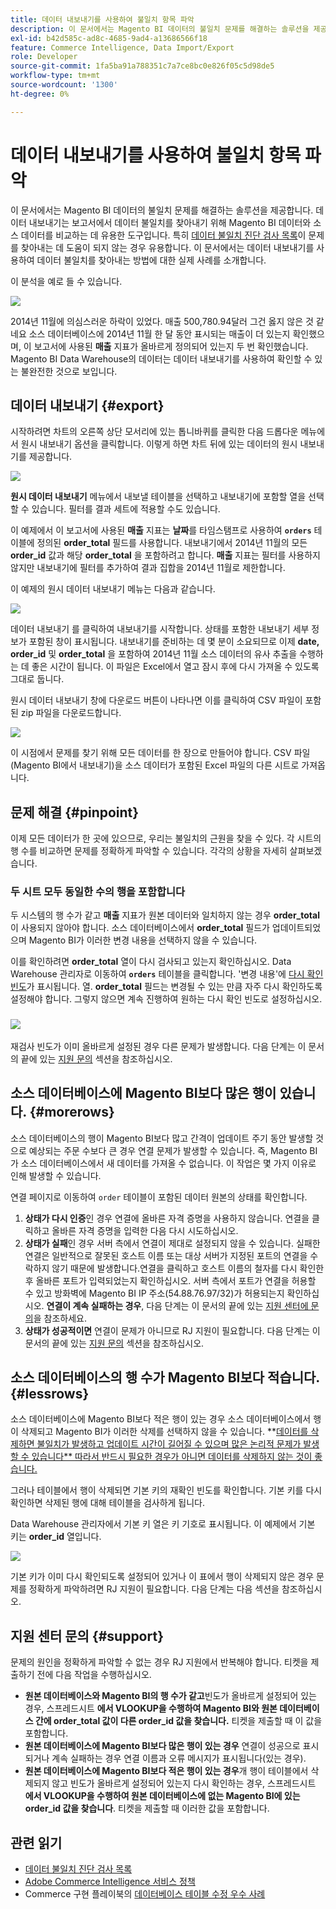 ```yaml
---
title: 데이터 내보내기를 사용하여 불일치 항목 파악
description: 이 문서에서는 Magento BI 데이터의 불일치 문제를 해결하는 솔루션을 제공합니다. 데이터 내보내기는 보고서에서 데이터 불일치를 찾아내기 위해 Magento BI 데이터를 소스 데이터와 비교하는 데 유용한 도구입니다. 특히 [데이터 불일치 진단 검사 목록](https://experienceleague.adobe.com/en/docs/commerce-knowledge-base/kb/troubleshooting/miscellaneous/diagnosing-a-data-discrepancy)에서 문제를 찾아내는 데 도움이 되지 않은 경우 유용합니다. 이 문서에서는 데이터 내보내기를 사용하여 데이터 불일치를 찾아내는 방법에 대한 실제 사례를 소개합니다.
exl-id: b42d585c-ad8c-4685-9ad4-a13686566f18
feature: Commerce Intelligence, Data Import/Export
role: Developer
source-git-commit: 1fa5ba91a788351c7a7ce8bc0e826f05c5d98de5
workflow-type: tm+mt
source-wordcount: '1300'
ht-degree: 0%

---
```


# 데이터 내보내기를 사용하여 불일치 항목 파악

이 문서에서는 Magento BI 데이터의 불일치 문제를 해결하는 솔루션을 제공합니다. 데이터 내보내기는 보고서에서 데이터 불일치를 찾아내기 위해 Magento BI 데이터와 소스 데이터를 비교하는 데 유용한 도구입니다. 특히 [데이터 불일치 진단 검사 목록](https://experienceleague.adobe.com/en/docs/commerce-knowledge-base/kb/troubleshooting/miscellaneous/diagnosing-a-data-discrepancy)이 문제를 찾아내는 데 도움이 되지 않는 경우 유용합니다. 이 문서에서는 데이터 내보내기를 사용하여 데이터 불일치를 찾아내는 방법에 대한 실제 사례를 소개합니다.

이 분석을 예로 들 수 있습니다.

![](assets/Exports_Discrepancies_1.png)

2014년 11월에 의심스러운 하락이 있었다. 매출 500,780.94달러 그건 옳지 않은 것 같네요 소스 데이터베이스에 2014년 11월 한 달 동안 표시되는 매출이 더 있는지 확인했으며, 이 보고서에 사용된 **매출** 지표가 올바르게 정의되어 있는지 두 번 확인했습니다. Magento BI Data Warehouse의 데이터는 데이터 내보내기를 사용하여 확인할 수 있는 불완전한 것으로 보입니다.

## 데이터 내보내기 {#export}

시작하려면 차트의 오른쪽 상단 모서리에 있는 톱니바퀴를 클릭한 다음 드롭다운 메뉴에서 원시 내보내기 옵션을 클릭합니다. 이렇게 하면 차트 뒤에 있는 데이터의 원시 내보내기를 제공합니다.

![](assets/Export_Discrepancies_5.gif)

**원시 데이터 내보내기** 메뉴에서 내보낼 테이블을 선택하고 내보내기에 포함할 열을 선택할 수 있습니다. 필터를 결과 세트에 적용할 수도 있습니다.

이 예제에서 이 보고서에 사용된 **매출** 지표는 **날짜**&#x200B;를 타임스탬프로 사용하여 **`orders`** 테이블에 정의된 **order\_total** 필드를 사용합니다. 내보내기에서 2014년 11월의 모든 **order\_id** 값과 해당 **order\_total** 을 포함하려고 합니다. **매출** 지표는 필터를 사용하지 않지만 내보내기에 필터를 추가하여 결과 집합을 2014년 11월로 제한합니다.

이 예제의 원시 데이터 내보내기 메뉴는 다음과 같습니다.

![](assets/Exports_Discrepancies_2.png)

데이터 내보내기 를 클릭하여 내보내기를 시작합니다. 상태를 포함한 내보내기 세부 정보가 포함된 창이 표시됩니다. 내보내기를 준비하는 데 몇 분이 소요되므로 이제 **date, order\_id** 및 **order\_total** 을 포함하여 2014년 11월 소스 데이터의 유사 추출을 수행하는 데 좋은 시간이 됩니다. 이 파일은 Excel에서 열고 잠시 후에 다시 가져올 수 있도록 그대로 둡니다.

원시 데이터 내보내기 창에 다운로드 버튼이 나타나면 이를 클릭하여 CSV 파일이 포함된 zip 파일을 다운로드합니다.

![](assets/Export_Discrepancies_6.png)

이 시점에서 문제를 찾기 위해 모든 데이터를 한 장으로 만들어야 합니다. CSV 파일(Magento BI에서 내보내기)을 소스 데이터가 포함된 Excel 파일의 다른 시트로 가져옵니다.

## 문제 해결 {#pinpoint}

이제 모든 데이터가 한 곳에 있으므로, 우리는 불일치의 근원을 찾을 수 있다. 각 시트의 행 수를 비교하면 문제를 정확하게 파악할 수 있습니다. 각각의 상황을 자세히 살펴보겠습니다.

### 두 시트 모두 동일한 수의 행을 포함합니다

두 시스템의 행 수가 같고 **매출** 지표가 원본 데이터와 일치하지 않는 경우 **order\_total**&#x200B;이 사용되지 않아야 합니다. 소스 데이터베이스에서 **order\_total** 필드가 업데이트되었으며 Magento BI가 이러한 변경 내용을 선택하지 않을 수 있습니다.

이를 확인하려면 **order\_total** 열이 다시 검사되고 있는지 확인하십시오. Data Warehouse 관리자로 이동하여 **`orders`** 테이블을 클릭합니다. &#39;변경 내용&#39;에 [다시 확인 빈도](https://experienceleague.adobe.com/docs/commerce-business-intelligence/mbi/analyze/warehouse-manager/cfg-data-rechecks.html)가 표시됩니다. 열. **order\_total** 필드는 변경될 수 있는 만큼 자주 다시 확인하도록 설정해야 합니다. 그렇지 않으면 계속 진행하여 원하는 다시 확인 빈도로 설정하십시오.

### ![](assets/Export_Discrepancies_4.gif)

재검사 빈도가 이미 올바르게 설정된 경우 다른 문제가 발생합니다. 다음 단계는 이 문서의 끝에 있는 [지원 문의](#support) 섹션을 참조하십시오.

## 소스 데이터베이스에 Magento BI보다 많은 행이 있습니다. {#morerows}

소스 데이터베이스의 행이 Magento BI보다 많고 간격이 업데이트 주기 동안 발생할 것으로 예상되는 주문 수보다 큰 경우 연결 문제가 발생할 수 있습니다. 즉, Magento BI가 소스 데이터베이스에서 새 데이터를 가져올 수 없습니다. 이 작업은 몇 가지 이유로 인해 발생할 수 있습니다.

연결 페이지로 이동하여 `order` 테이블이 포함된 데이터 원본의 상태를 확인합니다.

1. **상태가 다시 인증**&#x200B;인 경우 연결에 올바른 자격 증명을 사용하지 않습니다. 연결을 클릭하고 올바른 자격 증명을 입력한 다음 다시 시도하십시오.
1. **상태가 실패**&#x200B;인 경우 서버 측에서 연결이 제대로 설정되지 않을 수 있습니다. 실패한 연결은 일반적으로 잘못된 호스트 이름 또는 대상 서버가 지정된 포트의 연결을 수락하지 않기 때문에 발생합니다.연결을 클릭하고 호스트 이름의 철자를 다시 확인한 후 올바른 포트가 입력되었는지 확인하십시오. 서버 측에서 포트가 연결을 허용할 수 있고 방화벽에 Magento BI IP 주소(54.88.76.97/32)가 허용되는지 확인하십시오. **연결이 계속 실패하는 경우**, 다음 단계는 이 문서의 끝에 있는 [지원 센터에 문의](#support)을 참조하세요.
1. **상태가 성공적이면** 연결이 문제가 아니므로 RJ 지원이 필요합니다. 다음 단계는 이 문서의 끝에 있는 [지원 문의](#support) 섹션을 참조하십시오.

## 소스 데이터베이스의 행 수가 Magento BI보다 적습니다. {#lessrows}

소스 데이터베이스에 Magento BI보다 적은 행이 있는 경우 소스 데이터베이스에서 행이 삭제되고 Magento BI가 이러한 삭제를 선택하지 않을 수 있습니다. **[데이터를 삭제하면 불일치가 발생하고 업데이트 시간이 길어질 수 있으며 많은 논리적 문제가 발생할 수 있습니다** 따라서 반드시 필요한 경우가 아니면 데이터를 삭제하지 않는 것이 좋습니다.](https://experienceleague.adobe.com/docs/commerce-business-intelligence/mbi/best-practices/data/opt-db-analysis.html)

그러나 테이블에서 행이 삭제되면 기본 키의 재확인 빈도를 확인합니다. 기본 키를 다시 확인하면 삭제된 행에 대해 테이블을 검사하게 됩니다.

Data Warehouse 관리자에서 기본 키 열은 키 기호로 표시됩니다. 이 예제에서 기본 키는 **order\_id** 열입니다.

![](assets/Export_Discrepancies_3.png)

기본 키가 이미 다시 확인되도록 설정되어 있거나 이 표에서 행이 삭제되지 않은 경우 문제를 정확하게 파악하려면 RJ 지원이 필요합니다. 다음 단계는 다음 섹션을 참조하십시오.

## 지원 센터 문의 {#support}

문제의 원인을 정확하게 파악할 수 없는 경우 RJ 지원에서 반복해야 합니다. 티켓을 제출하기 전에 다음 작업을 수행하십시오.

* **원본 데이터베이스와 Magento BI의 행 수가 같고**&#x200B;빈도가 올바르게 설정되어 있는 경우, 스프레드시트 **에서 VLOOKUP을 수행하여 Magento BI와 원본 데이터베이스 간에 order\_total 값이 다른 order\_id 값을 찾습니다.** 티켓을 제출할 때 이 값을 포함합니다.
* **원본 데이터베이스에 Magento BI보다 많은 행이 있는 경우** 연결이 성공으로 표시되거나 계속 실패하는 경우 연결 이름과 오류 메시지가 표시됩니다(있는 경우).
* **원본 데이터베이스에 Magento BI보다 적은 행이 있는 경우**&#x200B;개 행이 테이블에서 삭제되지 않고 빈도가 올바르게 설정되어 있는지 다시 확인하는 경우, 스프레드시트 **에서 VLOOKUP을 수행하여 원본 데이터베이스에 없는 Magento BI에 있는 order\_id 값을 찾습니다**. 티켓을 제출할 때 이러한 값을 포함합니다.

## 관련 읽기

* [데이터 불일치 진단 검사 목록](https://experienceleague.adobe.com/en/docs/commerce-knowledge-base/kb/troubleshooting/miscellaneous/diagnosing-a-data-discrepancy)
* [Adobe Commerce Intelligence 서비스 정책](https://experienceleague.adobe.com/en/docs/commerce-knowledge-base/kb/troubleshooting/miscellaneous/mbi-service-policies)
* Commerce 구현 플레이북의 [데이터베이스 테이블 수정 우수 사례](https://experienceleague.adobe.com/en/docs/commerce-operations/implementation-playbook/best-practices/development/modifying-core-and-third-party-tables#why-adobe-recommends-avoiding-modifications)

